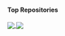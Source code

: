 #### Top Repositories

<a href="https://github.com/ayusharyaneth/REPO1">
  <img align="center" src="https://github-readme-stats.vercel.app/api/pin/?username=ayusharyaneth&repo=REPO1&theme=buefy" />
</a>
<a href="https://github.com/ayusharyaneth/REPO2">
  <img align="center" src="https://github-readme-stats.vercel.app/api/pin/?username=ayusharyaneth&repo=REPO2&theme=buefy" />
</a>
